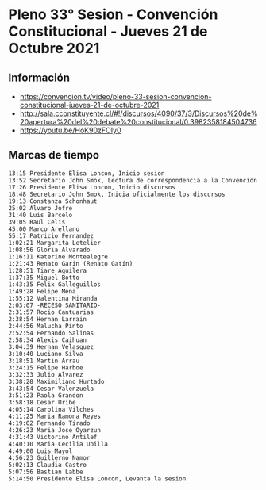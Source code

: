 # Pleno 33° Sesion - Convención Constitucional - Jueves 21 de Octubre 2021

## Información
- https://convencion.tv/video/pleno-33-sesion-convencion-constitucional-jueves-21-de-octubre-2021
- http://sala.cconstituyente.cl/#!/discursos/4090/37/3/Discursos%20de%20apertura%20del%20debate%20constitucional/0.3982358184504736
- https://youtu.be/HoK90zFOIy0

## Marcas de tiempo
```
13:15 Presidente Elisa Loncon, Inicio sesion
13:52 Secretario John Smok, Lectura de correspondencia a la Convención
17:26 Presidente Elisa Loncon, Inicio discursos
18:48 Secretario John Smok, Inicia oficialmente los discursos
19:13 Constanza Schonhaut
25:02 Alvaro Jofre
31:40 Luis Barcelo
39:05 Raul Celis
45:00 Marco Arellano
55:17 Patricio Fernandez
1:02:21 Margarita Letelier
1:08:56 Gloria Alvarado
1:16:11 Katerine Montealegre
1:21:43 Renato Garin (Renato Gatín)
1:28:51 Tiare Aguilera
1:37:35 Miguel Botto
1:43:35 Felix Galleguillos
1:49:28 Felipe Mena
1:55:12 Valentina Miranda
2:03:07 -RECESO SANITARIO-
2:31:57 Rocio Cantuarias
2:38:54 Hernan Larrain
2:44:56 Malucha Pinto
2:52:54 Fernando Salinas
2:58:34 Alexis Caihuan
3:04:39 Hernan Velasquez
3:10:40 Luciano Silva
3:18:51 Martin Arrau
3:24:15 Felipe Harboe
3:32:33 Julio Alvarez
3:38:28 Maximiliano Hurtado
3:43:54 Cesar Valenzuela
3:51:23 Paola Grandon
3:58:18 Cesar Uribe
4:05:14 Carolina Vilches
4:11:25 Maria Ramona Reyes
4:19:02 Fernando Tirado
4:26:23 Maria Jose Oyarzun
4:31:43 Victorino Antilef
4:40:10 Maria Cecilia Ubilla
4:49:00 Luis Mayol
4:56:23 Guillerno Namor
5:02:13 Claudia Castro
5:07:56 Bastian Labbe
5:14:50 Presidente Elisa Loncon, Levanta la sesion
```